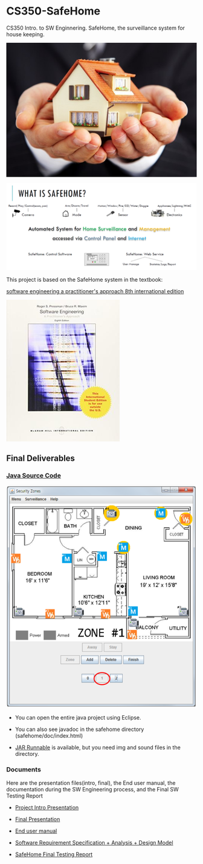 # CS350-SafeHome
CS350 Intro. to SW Enginnering. SafeHome, the surveillance system for house keeping.

![alt tag](README/safehome.jpg)

![alt tag](README/intro.png)

This project is based on the SafeHome system in the textbook:

[software engineering a practitioner's approach 8th international edition](https://www.abebooks.com/servlet/BookDetailsPL?bi=15906308924&searchurl=sortby%3D17%26an%3Droger%2Bs%2Bpressman%2Bbruce%2Br%2Bmaxim)

![alt tag](README/textbook.jpg)


## Final Deliverables

### [Java Source Code](https://github.com/SuminHan/CS350-SafeHome/tree/master/safehome%20source%20code%20%2B%20javadoc/safehome)

![alt tag](README/screenshot.png)

- You can open the entire java project using Eclipse.

- You can also see javadoc in the safehome directory (safehome/doc/index.html)

- [JAR Runnable](safehome_runnable) is available, but you need img and sound files in the directory.

### Documents

Here are the presentation files(intro, final), the End user manual, the documentation during the SW Engineering process, and the Final SW Testing Report

* [Project Intro Presentation](SafeHomeProjectIntro.pdf)

* [Final Presentation](SafeHomeFinalPresentation.pdf)

* [End user manual](EndUserManual.pdf)

* [Software Requirement Specification + Analysis + Design Model](SRSAnalysisDesignModel-20150607.pdf)

* [SafeHome Final Testing Report](SafeHomeFinalReport20150607.pdf)
